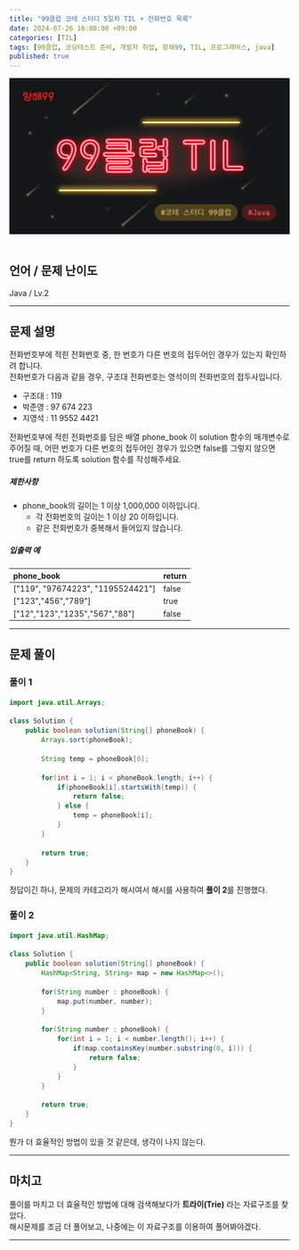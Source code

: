 ```yaml
---
title: "99클럽 코테 스터디 5일차 TIL + 전화번호 목록"
date: 2024-07-26 16:00:00 +09:00
categories: [TIL]
tags: [99클럽, 코딩테스트 준비, 개발자 취업, 항해99, TIL, 프로그래머스, java]
published: true
---
```


![99club](/assets/img/java/til/99club_1.png)<br/><br/>

## **언어 / 문제 난이도** ##
Java / Lv.2

------

## **문제 설명** ##
전화번호부에 적힌 전화번호 중, 한 번호가 다른 번호의 접두어인 경우가 있는지 확인하려 합니다.<br/>
전화번호가 다음과 같을 경우, 구조대 전화번호는 영석이의 전화번호의 접두사입니다.
- 구조대 : 119
- 박준영 : 97 674 223
- 지영석 : 11 9552 4421

전화번호부에 적힌 전화번호를 담은 배열 phone_book 이 solution 함수의 매개변수로 주어질 때, 어떤 번호가 다른 번호의 접두어인 경우가 있으면 false를 그렇지 않으면 true를 return 하도록 solution 함수를 작성해주세요.

##### 제한사항
- phone_book의 길이는 1 이상 1,000,000 이하입니다.
  - 각 전화번호의 길이는 1 이상 20 이하입니다.
  - 같은 전화번호가 중복해서 들어있지 않습니다.

##### 입출력 예

| phone_book   | return |
|:----|:-------|
| ["119", "97674223", "1195524421"]	   | false  |
| ["123","456","789"]   | true   |
| ["12","123","1235","567","88"]   | false  |

------

## **문제 풀이** ##
### 풀이 1
~~~java
import java.util.Arrays;

class Solution {
    public boolean solution(String[] phoneBook) {
        Arrays.sort(phoneBook);

        String temp = phoneBook[0];

        for(int i = 1; i < phoneBook.length; i++) {
            if(phoneBook[i].startsWith(temp)) {
                return false;
            } else {
                temp = phoneBook[i];
            }
        }

        return true;
    }
}
~~~
정답이긴 하나, 문제의 카테고리가 해시여서 해시를 사용하여 **풀이 2**를 진행했다.

### 풀이 2
~~~java
import java.util.HashMap;

class Solution {
    public boolean solution(String[] phoneBook) {
        HashMap<String, String> map = new HashMap<>();

        for(String number : phoneBook) {
            map.put(number, number);
        }

        for(String number : phoneBook) {
            for(int i = 1; i < number.length(); i++) {
                if(map.containsKey(number.substring(0, i))) {
                    return false;
                }
            }
        }

        return true;
    }
}
~~~
뭔가 더 효율적인 방법이 있을 것 같은데, 생각이 나지 않는다.

------

## **마치고** ##
풀이를 마치고 더 효율적인 방법에 대해 검색해보다가 **트라이(Trie)** 라는 자료구조를 찾았다.<br/>
해시문제를 조금 더 풀어보고, 나중에는 이 자료구조를 이용하여 풀어봐야겠다.

------
